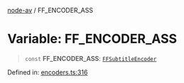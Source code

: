 [node-av](../globals.md) / FF\_ENCODER\_ASS

# Variable: FF\_ENCODER\_ASS

> `const` **FF\_ENCODER\_ASS**: [`FFSubtitleEncoder`](../type-aliases/FFSubtitleEncoder.md)

Defined in: [encoders.ts:316](https://github.com/seydx/av/blob/f8631fc881b394300b1479f511d55cf1c370a87f/src/constants/encoders.ts#L316)
